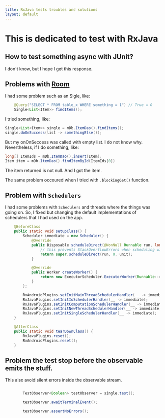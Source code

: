 ```yaml
---
title: RxJava tests troubles and solutions
layout: default
---
```


# This is dedicated to test with RxJava

## How to test something async with JUnit?

I don't know, but I hope I get this response.

## Problems with [Room](https://developer.android.com/topic/libraries/architecture/room)

I had some problem such as an Sigle, like:

```java
    @Query("SELECT * FROM table_x WHERE something = 1") // True = 0
    Single<List<Item>> findItems();
```

I tried something, like:

```java
Single<List<Item>> single = mDb.ItemDao().findItems();
single.doOnSuccess(list -> somethingElse());
```

But my onOnSeccess was called with empty list. I do not know why.
Nevertheless, if I do something, like:

```java
long[] ItemIds = mDb.ItemDao().insert(Item);
Item item = mDb.ItemDao().findItemById(ItemIds[0])
```

The item returned is not null. And I got the item.

The same problem occoured when I tried with `.blockingGet()` function.


## Problem with `Schedulers`

I had some problems with `Schedulers` and threads where the things was going on.
So, I fixed but changing the default implementations of schedulers that I had used on the app.

```java
    @BeforeClass
    public static void setupClass() {
        Scheduler immediate = new Scheduler() {
            @Override
            public Disposable scheduleDirect(@NonNull Runnable run, long delay, @NonNull TimeUnit unit) {
                // this prevents StackOverflowErrors when scheduling with a delay
                return super.scheduleDirect(run, 0, unit);
            }

            @Override
            public Worker createWorker() {
                return new ExecutorScheduler.ExecutorWorker(Runnable::run);
            }
        };

        RxAndroidPlugins.setInitMainThreadSchedulerHandler(__ -> immediate);
        RxJavaPlugins.setInitIoSchedulerHandler(__ -> immediate);
        RxJavaPlugins.setInitComputationSchedulerHandler(__ -> immediate);
        RxJavaPlugins.setInitNewThreadSchedulerHandler(__ -> immediate);
        RxJavaPlugins.setInitSingleSchedulerHandler(__ -> immediate);
    }

    @AfterClass
    public static void tearDownClass() {
        RxJavaPlugins.reset();
        RxAndroidPlugins.reset();
    }

```


## Problem the test stop before the observable emits the stuff.

This also avoid silent errors inside the observable stream.

```java

        TestObserver<Boolean> testObserver = single.test();

        testObserver.awaitTerminalEvent();

        testObserver.assertNoErrors();
```
